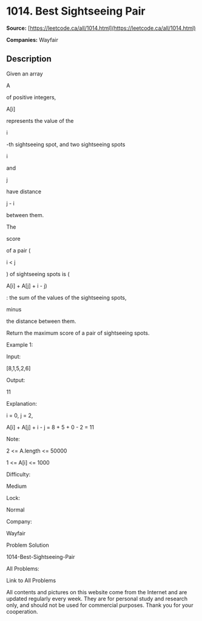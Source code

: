 # 1014. Best Sightseeing Pair

**Source:** [https://leetcode.ca/all/1014.html](https://leetcode.ca/all/1014.html)

**Companies:** Wayfair

## Description

Given an array

A

of positive integers,

A[i]

represents the value of
        the

i

-th sightseeing spot, and two sightseeing spots

i

and

j

have distance

j - i

between them.

The

score

of a pair (

i < j

) of sightseeing spots is (

A[i]
        + A[j] + i - j)

: the sum of the values of the sightseeing spots,

minus

the distance between them.

Return the maximum score of a pair of sightseeing spots.

Example 1:

Input:

[8,1,5,2,6]

Output:

11

Explanation:

i = 0, j = 2,

A[i] + A[j] + i - j = 8 + 5 + 0 - 2 = 11

Note:

2 <= A.length <= 50000

1 <= A[i] <= 1000

Difficulty:

Medium

Lock:

Normal

Company:

Wayfair

Problem Solution

1014-Best-Sightseeing-Pair

All Problems:

Link to All Problems

All contents and pictures on this website come from the Internet and are updated regularly every week. They are for personal study and research only, and should not be used for commercial purposes. Thank you for your cooperation.


